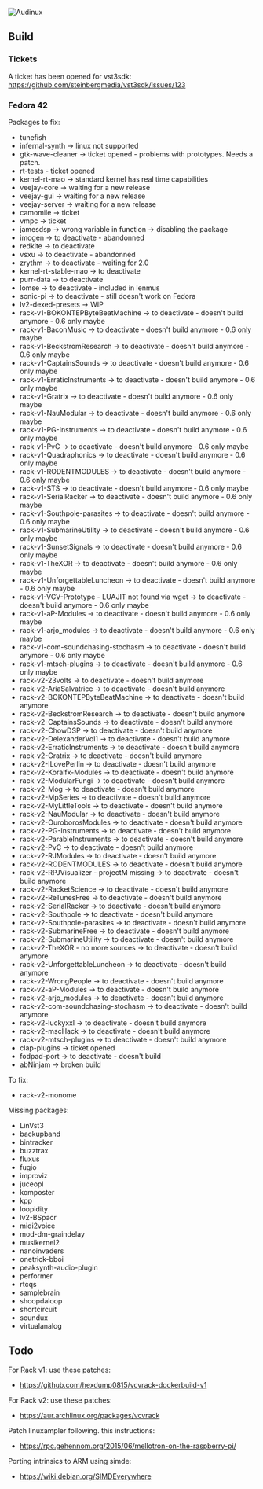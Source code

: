 ![Audinux](../images/AudinuxBanner.png)

## Build

### Tickets

A ticket has been opened for vst3sdk: https://github.com/steinbergmedia/vst3sdk/issues/123

### Fedora 42

Packages to fix:
* tunefish 
* infernal-synth -> linux not supported 
* gtk-wave-cleaner -> ticket opened - problems with prototypes. Needs a patch.
* rt-tests - ticket opened
* kernel-rt-mao -> standard kernel has real time capabilities
* veejay-core -> waiting for a new release
* veejay-gui -> waiting for a new release
* veejay-server -> waiting for a new release
* camomile -> ticket
* vmpc -> ticket
* jamesdsp -> wrong variable in function -> disabling the package
* imogen -> to deactivate - abandonned
* redkite -> to deactivate
* vsxu -> to deactivate - abandonned
* zrythm -> to deactivate - waiting for 2.0
* kernel-rt-stable-mao -> to deactivate
* purr-data -> to deactivate
* lomse -> to deactivate - included in lenmus
* sonic-pi -> to deactivate - still doesn't work on Fedora
* lv2-dexed-presets -> WIP
* rack-v1-BOKONTEPByteBeatMachine -> to deactivate - doesn't build anymore - 0.6 only maybe
* rack-v1-BaconMusic -> to deactivate - doesn't build anymore - 0.6 only maybe
* rack-v1-BeckstromResearch -> to deactivate - doesn't build anymore - 0.6 only maybe
* rack-v1-CaptainsSounds -> to deactivate - doesn't build anymore - 0.6 only maybe
* rack-v1-ErraticInstruments -> to deactivate - doesn't build anymore - 0.6 only maybe
* rack-v1-Gratrix -> to deactivate - doesn't build anymore - 0.6 only maybe
* rack-v1-NauModular -> to deactivate - doesn't build anymore - 0.6 only maybe
* rack-v1-PG-Instruments -> to deactivate - doesn't build anymore - 0.6 only maybe
* rack-v1-PvC -> to deactivate - doesn't build anymore - 0.6 only maybe
* rack-v1-Quadraphonics -> to deactivate - doesn't build anymore - 0.6 only maybe
* rack-v1-RODENTMODULES -> to deactivate - doesn't build anymore - 0.6 only maybe
* rack-v1-STS -> to deactivate - doesn't build anymore - 0.6 only maybe
* rack-v1-SerialRacker -> to deactivate - doesn't build anymore - 0.6 only maybe
* rack-v1-Southpole-parasites -> to deactivate - doesn't build anymore - 0.6 only maybe
* rack-v1-SubmarineUtility -> to deactivate - doesn't build anymore - 0.6 only maybe
* rack-v1-SunsetSignals -> to deactivate - doesn't build anymore - 0.6 only maybe
* rack-v1-TheXOR -> to deactivate - doesn't build anymore - 0.6 only maybe
* rack-v1-UnforgettableLuncheon -> to deactivate - doesn't build anymore - 0.6 only maybe
* rack-v1-VCV-Prototype - LUAJIT not found via wget -> to deactivate - doesn't build anymore - 0.6 only maybe
* rack-v1-aP-Modules -> to deactivate - doesn't build anymore - 0.6 only maybe
* rack-v1-arjo_modules -> to deactivate - doesn't build anymore - 0.6 only maybe
* rack-v1-com-soundchasing-stochasm -> to deactivate - doesn't build anymore - 0.6 only maybe
* rack-v1-mtsch-plugins -> to deactivate - doesn't build anymore - 0.6 only maybe
* rack-v2-23volts -> to deactivate - doesn't build anymore 
* rack-v2-AriaSalvatrice -> to deactivate - doesn't build anymore 
* rack-v2-BOKONTEPByteBeatMachine -> to deactivate - doesn't build anymore 
* rack-v2-BeckstromResearch -> to deactivate - doesn't build anymore 
* rack-v2-CaptainsSounds -> to deactivate - doesn't build anymore 
* rack-v2-ChowDSP -> to deactivate - doesn't build anymore 
* rack-v2-DelexanderVol1 -> to deactivate - doesn't build anymore 
* rack-v2-ErraticInstruments -> to deactivate - doesn't build anymore 
* rack-v2-Gratrix -> to deactivate - doesn't build anymore 
* rack-v2-ILovePerlin -> to deactivate - doesn't build anymore 
* rack-v2-Koralfx-Modules -> to deactivate - doesn't build anymore 
* rack-v2-ModularFungi -> to deactivate - doesn't build anymore 
* rack-v2-Mog -> to deactivate - doesn't build anymore 
* rack-v2-MpSeries -> to deactivate - doesn't build anymore 
* rack-v2-MyLittleTools -> to deactivate - doesn't build anymore 
* rack-v2-NauModular -> to deactivate - doesn't build anymore 
* rack-v2-OuroborosModules -> to deactivate - doesn't build anymore 
* rack-v2-PG-Instruments -> to deactivate - doesn't build anymore 
* rack-v2-ParableInstruments -> to deactivate - doesn't build anymore 
* rack-v2-PvC -> to deactivate - doesn't build anymore 
* rack-v2-RJModules -> to deactivate - doesn't build anymore 
* rack-v2-RODENTMODULES -> to deactivate - doesn't build anymore 
* rack-v2-RPJVisualizer - projectM missing -> to deactivate - doesn't build anymore 
* rack-v2-RacketScience -> to deactivate - doesn't build anymore 
* rack-v2-ReTunesFree -> to deactivate - doesn't build anymore 
* rack-v2-SerialRacker -> to deactivate - doesn't build anymore 
* rack-v2-Southpole -> to deactivate - doesn't build anymore 
* rack-v2-Southpole-parasites -> to deactivate - doesn't build anymore 
* rack-v2-SubmarineFree -> to deactivate - doesn't build anymore 
* rack-v2-SubmarineUtility -> to deactivate - doesn't build anymore 
* rack-v2-TheXOR - no more sources -> to deactivate - doesn't build anymore 
* rack-v2-UnforgettableLuncheon -> to deactivate - doesn't build anymore 
* rack-v2-WrongPeople -> to deactivate - doesn't build anymore 
* rack-v2-aP-Modules -> to deactivate - doesn't build anymore 
* rack-v2-arjo_modules -> to deactivate - doesn't build anymore 
* rack-v2-com-soundchasing-stochasm -> to deactivate - doesn't build anymore 
* rack-v2-luckyxxl -> to deactivate - doesn't build anymore 
* rack-v2-mscHack -> to deactivate - doesn't build anymore 
* rack-v2-mtsch-plugins -> to deactivate - doesn't build anymore 
* clap-plugins -> ticket opened
* fodpad-port -> to deactivate - doesn't build
* abNinjam -> broken build

To fix:
* rack-v2-monome

Missing packages:
* LinVst3
* backupband
* bintracker
* buzztrax
* fluxus
* fugio
* improviz
* juceopl
* komposter
* kpp
* loopidity
* lv2-BSpacr
* midi2voice
* mod-dm-graindelay
* musikernel2
* nanoinvaders
* onetrick-bboi
* peaksynth-audio-plugin
* performer
* rtcqs
* samplebrain
* shoopdaloop
* shortcircuit
* soundux
* virtualanalog

## Todo

For Rack v1: use these patches:
- https://github.com/hexdump0815/vcvrack-dockerbuild-v1

For Rack v2: use these patches:
- https://aur.archlinux.org/packages/vcvrack

Patch linuxampler following. this instructions:
- https://rpc.gehennom.org/2015/06/mellotron-on-the-raspberry-pi/

Porting intrinsics to ARM using simde:
- https://wiki.debian.org/SIMDEverywhere

